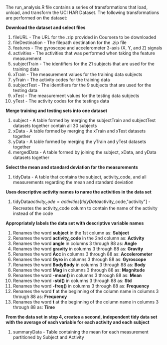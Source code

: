 The run_analysis.R file contains a series of transformations that load, unload, and transform the UCI HAR Dataset. The following transformations are performed on the dataset:

**Download the dataset and select files**
1. fileURL - The URL for the .zip provided in Coursera to be downloaded
2. fileDestination - The filepath destination for the .zip file
3. features - The gyroscope and accelerometer 3-axis (X, Y, and Z) signals
4. activities - The activities that was performed when taking the feature measurement
5. subjectTrain - The identifiers for the 21 subjects that are used for the training data
6. xTrain - The measurement values for the training data subjects
7. yTrain - The activity codes for the training data
8. subjectTest - The identifiers for the 9 subjects that are used for the testing data
9. xTest - The measurement values for the testing data subjects
10. yTest - The activity codes for the testings data

**Merge training and testing sets into one dataset**
1. subject - A table formed by merging the subjectTrain and subjectTest datasets together contain all 30 subjects
2. xData - A table formed by merging the xTrain and xTest datasets together
3. yData - A table formed by merging the yTrain and yTest datasets together
4. mergedData - A table formed by joining the subject, xData, and yData datasets together

**Select the mean and standard deviation for the measurements**
1. tidyData - A table that contains the subject, activity_code, and all measurements regarding the mean and standard deviation

**Uses descriptive activity names to name the activities in the data set**
1. tidyData$activity_code = activities[tidyData$activity_code,"activity"] - Recreates the activity_code column to contain the name of the activity instead of the code

**Appropriately labels the data set with descriptive variable names**
1. Renames the word **subject** in the 1st column as: **Subject**
2. Renames the word **activity_code** in the 2nd column as: **Activity**
3. Renames the word **angle** in columns 3 through 88 as: **Angle**
4. Renames the word **gravity** in columns 3 through 88 as: **Gravity**
5. Renames the word **Acc** in columns 3 through 88 as: **Accelerometer**
6. Renames the word **Gyro** in columns 3 through 88 as: **Gyroscope**
7. Renames the word **BodyBody** in columns 3 through 88 as: **Body**
8. Renames the word **Mag** in columns 3 through 88 as: **Magnitude**
9. Renames the word **-mean()** in columns 3 through 88 as: **Mean**
10. Renames the word **-std()** in columns 3 through 88 as: **Std**
11. Renames the word **-freq()** in columns 3 through 88 as: **Frequency**
13. Renames the word **f** at the beginning of the column name in columns 3 through 88 as: **Frequency**
12. Renames the word **t** at the beginning of the column name in columns 3 through 88 as: **Time**

**From the data set in step 4, creates a second, independent tidy data set with the average of each variable for each activity and each subject**
1. summaryData - Table containing the mean for each measurement partitioned by Subject and Activity
